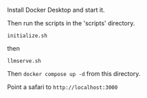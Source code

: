 Install Docker Desktop and start it.

Then run the scripts in the 'scripts' directory.

`initialize.sh`

then

`llmserve.sh`

Then `docker compose up -d` from this directory.

Point a safari to `http://localhost:3000`
